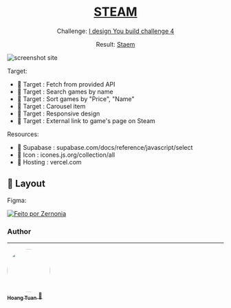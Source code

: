 <div align="center">
  <a href="https://github.com/fabioivi/steam/">
    <h1>STEAM</h1>
  </a>
</div>
<div align="center">
  <p>
    Challenge:
    <a href="https://blog.zernonia.com/i-design-you-build-frontend-challenge-4-supabase-version">
      I design You build challenge 4
    </a>
  </p>
  <p>
    Result:
    <a href="https://staem-hoanganhtuanou.vercel.app/">
      Staem
    </a>
  </p>
</div>

<img src="https://dev-to-uploads.s3.amazonaws.com/uploads/articles/47ij7e4rketxmtakxmkt.png" alt="screenshot site" >


Target:

* 🎯 Target : Fetch from provided API
* 🎯 Target : Search games by name
* 🎯 Target : Sort games by "Price", "Name"
* 🎯 Target : Carousel item
* 🎯 Target : Responsive design
* 🎯 Target : External link to game's page on Steam

Resources:

* 📃 Supabase : supabase.com/docs/reference/javascript/select
* 📃 Icon : icones.js.org/collection/all
* 📃 Hosting : vercel.com

## 🎨 Layout

Figma:

<a href="https://www.figma.com/file/v9WwrvuGFZHVLy4z3wxHGi/STAEM?node-id=3%3A2">
  <img alt="Feito por Zernonia" src="https://img.shields.io/badge/Acessar%20Layout%20-Figma-%2304D361">
</a>

### Author
---

<a href="www.linkedin.com/in/hoangtuanfe">
 <img style="border-radius: 50%;" src="https://avatars.githubusercontent.com/u/19431407?s=400&u=8d809ed9079509c9148d5d37ba60d1241f92e76d&v=4" width="100px;" alt=""/>
 <br />
 <sub><b>Hoang Tuan</b></sub>
</a>
<a href="www.linkedin.com/in/hoangtuanfe" title="Rocketseat">🚀</a>
